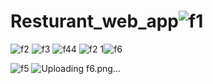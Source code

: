 # Resturant_web_app![f1](https://github.com/user-attachments/assets/350c7045-05b9-40f7-92d8-9c47e2e6d8b6)
![f2](https://github.com/user-attachments/assets/a77904ad-ad8f-4b1d-b4ce-5dd1266aa242)
![f3](https://github.com/user-attachments/assets/6a020354-8cd9-4893-ba0f-32a29ee6e655)
![f44](https://github.com/user-attachments/assets/89293865-3e4b-4f73-a493-dd05bf151af1)
![f2 1](https://github.com/user-attachments/assets/ca776957-f604-4d70-9f85-0f66b843fc35)![f6](https://github.com/user-attachments/assets/37848b34-3ba2-46f1-bf09-a7151f86b968)

![f5](https://github.com/user-attachments/assets/387ac31f-933b-41ec-93b9-4abd3bbbf79f)
![Uploading f6.png…]()
